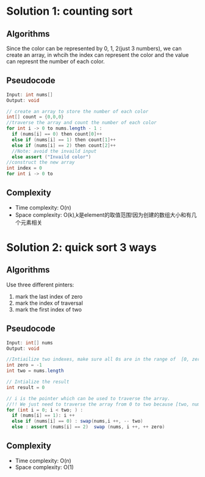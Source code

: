# Solution 1: counting sort
## Algorithms
Since the color can be represented by 0, 1, 2(just 3 numbers), we can create an array, in whcih the index can represent the color and the value can represnt the number of each color.
## Pseudocode
``` Java
Input: int nums[]
Output: void

// create an array to store the number of each color
int[] count = {0,0,0}
//traverse the array and count the number of each color
for int i -> 0 to nums.length - 1 :
  if (nums[i] == 0) then count[0]++
  else if (nums[i] == 1) then count[1]++
  else if (nums[i] == 2) then count[2]++
  //Note: avoid the invaild input
  else assert ("Invaild color")
//construct the new array 
int index = 0
for int i -> 0 to
```
## Complexity
- Time complexity: O(n)
- Space complexity: O(k),k是element的取值范围!因为创建的数组大小和有几个元素相关
# Solution 2: quick sort 3 ways
## Algorithms
Use three different pinters:
1. mark the last index of zero
2. mark the index of traversal
3. mark the first index of two
## Pseudocode
``` Java
Input: int[] nums
Output: void 

//Intiailize two indexes, make sure all 0s are in the range of  [0, zero] and all 2s are in the range of [two, nums.length - 1] 
int zero = -1
int two = nums.length

// Intialize the result
int result = 0

// i is the pointer which can be used to traverse the array.
//!! We just need to traverse the array from 0 to two because [two, nums.length - 1] are sorted well. 
for (int i = 0; i < two; ) :
  if (nums[i] == 1): i ++
  else if (nums[i] == 0) : swap(nums,i ++, -- two)
  else : assert (nums[i] == 2)  swap (nums, i ++, ++ zero)
```
## Complexity
- Time complexity: O(n)
- Space complexity: O(1)
